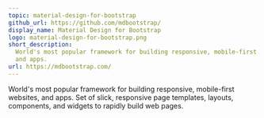 ```yaml
---
topic: material-design-for-bootstrap
github_url: https://github.com/mdbootstrap/
display_name: Material Design for Bootstrap
logo: material-design-for-bootstrap.png
short_description:
  World's most popular framework for building responsive, mobile-first websites
  and apps.
url: https://mdbootstrap.com/
---
```


World's most popular framework for building responsive, mobile-first websites,
and apps. Set of slick, responsive page templates, layouts, components, and
widgets to rapidly build web pages.
